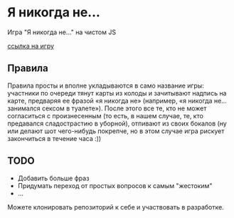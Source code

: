 # Я никогда не...

Игра "Я никогда не..." на чистом JS

[ссылка на игру](https://pashawnn.github.io/never_have_i_ever/)

## Правила

Правила просты и вполне укладываются в само название игры: участники по очереди тянут карты из колоды и зачитывают надпись на карте, предваряя ее фразой «я никогда не» (например, «я никогда не…занимался сексом в туалете»). После этого все те, кто не может согласиться с произнесенным (то есть, в нашем случае, те, кто предавался сладострастию в уборной), отпивают из своих бокалов (ну или делают шот чего-нибудь покрепче, но в этом случае игра рискует закончиться в течение часа :))

## TODO

* Добавить больше фраз
* Придумать переход от простых вопросов к самым "жестоким"
* ...

Можете клонировать репозиторий к себе и участвовать в разработке.
